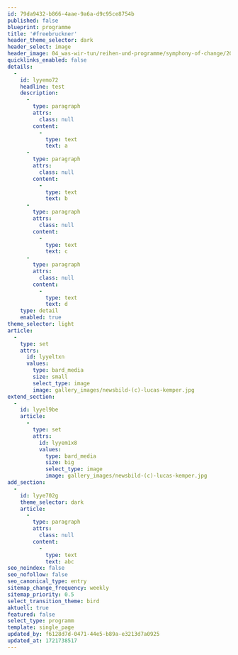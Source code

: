 ```yaml
---
id: 79da9432-b866-4aae-9a6a-d9c95ce8754b
published: false
blueprint: programme
title: '#freebruckner'
header_theme_selector: dark
header_select: image
header_image: 04_was-wir-tun/reihen-und-programme/symphony-of-change/20230908-stegreif-orchester-symphony-of-change-beethovenfest-bonn-0318_(c)_alexander-ziegler.jpg
quicklinks_enabled: false
details:
  -
    id: lyyemo72
    headline: test
    description:
      -
        type: paragraph
        attrs:
          class: null
        content:
          -
            type: text
            text: a
      -
        type: paragraph
        attrs:
          class: null
        content:
          -
            type: text
            text: b
      -
        type: paragraph
        attrs:
          class: null
        content:
          -
            type: text
            text: c
      -
        type: paragraph
        attrs:
          class: null
        content:
          -
            type: text
            text: d
    type: detail
    enabled: true
theme_selector: light
article:
  -
    type: set
    attrs:
      id: lyyeltxn
      values:
        type: bard_media
        size: small
        select_type: image
        image: gallery_images/newsbild-(c)-lucas-kemper.jpg
extend_section:
  -
    id: lyyel9be
    article:
      -
        type: set
        attrs:
          id: lyyem1x8
          values:
            type: bard_media
            size: big
            select_type: image
            image: gallery_images/newsbild-(c)-lucas-kemper.jpg
add_section:
  -
    id: lyye702g
    theme_selector: dark
    article:
      -
        type: paragraph
        attrs:
          class: null
        content:
          -
            type: text
            text: abc
seo_noindex: false
seo_nofollow: false
seo_canonical_type: entry
sitemap_change_frequency: weekly
sitemap_priority: 0.5
select_transition_theme: bird
aktuell: true
featured: false
select_type: programm
template: single_page
updated_by: f6128d7d-0471-44e5-b89a-e3213d7a0925
updated_at: 1721738517
---
```

